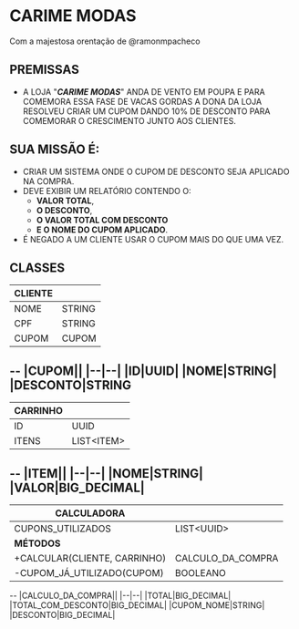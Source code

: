 # CARIME MODAS

Com a majestosa orentação de @ramonmpacheco

## PREMISSAS

- A LOJA "***CARIME MODAS***" ANDA DE VENTO EM POUPA E PARA COMEMORA ESSA FASE DE VACAS GORDAS A DONA DA LOJA RESOLVEU CRIAR UM CUPOM DANDO 10% DE DESCONTO PARA COMEMORAR O CRESCIMENTO JUNTO AOS CLIENTES.

## SUA MISSÃO É:
- CRIAR UM SISTEMA ONDE O CUPOM DE DESCONTO SEJA APLICADO NA COMPRA.
- DEVE EXIBIR UM RELATÓRIO CONTENDO O:
  - **VALOR TOTAL**, 
  - **O DESCONTO**, 
  - **O VALOR TOTAL COM DESCONTO** 
  - **E O NOME DO CUPOM APLICADO**.
- É NEGADO A UM CLIENTE USAR O CUPOM MAIS DO QUE UMA VEZ.

## CLASSES

|CLIENTE||
|--|--|
|NOME|STRING|
|CPF|STRING|
|CUPOM|CUPOM
--
|CUPOM||
|--|--|
|ID|UUID|
|NOME|STRING|
|DESCONTO|STRING
--
|CARRINHO||
|--|--|
|ID|UUID|
|ITENS|LIST\<ITEM\>|
--
|ITEM||
|--|--|
|NOME|STRING|
|VALOR|BIG_DECIMAL|
--
|CALCULADORA||
|--|--|
|CUPONS_UTILIZADOS|LIST\<UUID\>|
|**MÉTODOS**||
|+CALCULAR(CLIENTE, CARRINHO)|CALCULO_DA_COMPRA|
|-CUPOM_JÁ_UTILIZADO(CUPOM)|BOOLEANO|
--
|CALCULO_DA_COMPRA||
|--|--|
|TOTAL|BIG_DECIMAL|
|TOTAL_COM_DESCONTO|BIG_DECIMAL|
|CUPOM_NOME|STRING|
|DESCONTO|BIG_DECIMAL|
